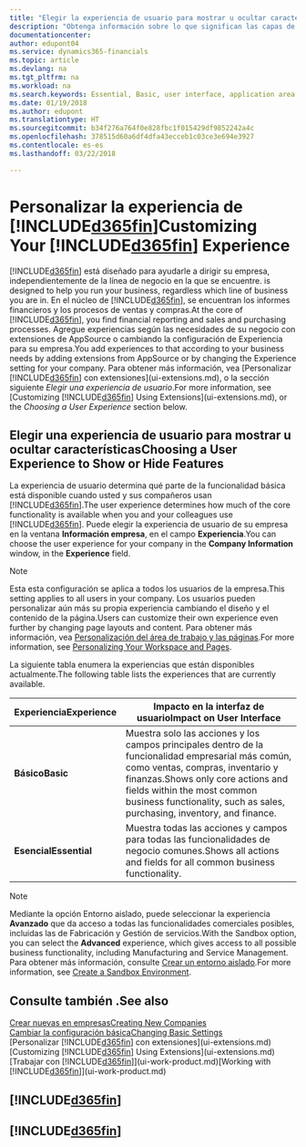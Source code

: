 ```yaml
---
title: "Elegir la experiencia de usuario para mostrar u ocultar características avanzadas | Documentos de Microsoft"
description: "Obtenga información sobre lo que significan las capas de experiencia de usuario Básico y Esencial para la interfaz de usuario, las áreas de aplicación y su empresa en Dynamics 365 Business edition."
documentationcenter: 
author: edupont04
ms.service: dynamics365-financials
ms.topic: article
ms.devlang: na
ms.tgt_pltfrm: na
ms.workload: na
ms.search.keywords: Essential, Basic, user interface, application area
ms.date: 01/19/2018
ms.author: edupont
ms.translationtype: HT
ms.sourcegitcommit: b34f276a764f0e828fbc1f015429df9852242a4c
ms.openlocfilehash: 378515d60a6df4dfa43ecceb1c03ce3e694e3927
ms.contentlocale: es-es
ms.lasthandoff: 03/22/2018

---
```

# <a name="customizing-your-included365finincludesd365finmdmd-experience"></a><span data-ttu-id="3a62a-103">Personalizar la experiencia de [!INCLUDE[d365fin](includes/d365fin_md.md)]</span><span class="sxs-lookup"><span data-stu-id="3a62a-103">Customizing Your [!INCLUDE[d365fin](includes/d365fin_md.md)] Experience</span></span>
[!INCLUDE[d365fin](includes/d365fin_md.md)]<span data-ttu-id="3a62a-104"> está diseñado para ayudarle a dirigir su empresa, independientemente de la línea de negocio en la que se encuentre.</span><span class="sxs-lookup"><span data-stu-id="3a62a-104"> is designed to help you run your business, regardless which line of business you are in.</span></span> <span data-ttu-id="3a62a-105">En el núcleo de [!INCLUDE[d365fin](includes/d365fin_md.md)], se encuentran los informes financieros y los procesos de ventas y compras.</span><span class="sxs-lookup"><span data-stu-id="3a62a-105">At the core of [!INCLUDE[d365fin](includes/d365fin_md.md)], you find financial reporting and sales and purchasing processes.</span></span> <span data-ttu-id="3a62a-106">Agregue experiencias según las necesidades de su negocio con extensiones de AppSource o cambiando la configuración de Experiencia para su empresa.</span><span class="sxs-lookup"><span data-stu-id="3a62a-106">You add experiences to that according to your business needs by adding extensions from AppSource or by changing the Experience setting for your company.</span></span> <span data-ttu-id="3a62a-107">Para obtener más información, vea [Personalizar [!INCLUDE[d365fin](includes/d365fin_md.md)] con extensiones](ui-extensions.md), o la sección siguiente *Elegir una experiencia de usuario*.</span><span class="sxs-lookup"><span data-stu-id="3a62a-107">For more information, see [Customizing [!INCLUDE[d365fin](includes/d365fin_md.md)] Using Extensions](ui-extensions.md), or the *Choosing a User Experience* section below.</span></span>

## <a name="choosing-a-user-experience-to-show-or-hide-features"></a><span data-ttu-id="3a62a-108">Elegir una experiencia de usuario para mostrar u ocultar características</span><span class="sxs-lookup"><span data-stu-id="3a62a-108">Choosing a User Experience to Show or Hide Features</span></span>
<span data-ttu-id="3a62a-109">La experiencia de usuario determina qué parte de la funcionalidad básica está disponible cuando usted y sus compañeros usan [!INCLUDE[d365fin](includes/d365fin_md.md)].</span><span class="sxs-lookup"><span data-stu-id="3a62a-109">The user experience determines how much of the core functionality is available when you and your colleagues use [!INCLUDE[d365fin](includes/d365fin_md.md)].</span></span> <span data-ttu-id="3a62a-110">Puede elegir la experiencia de usuario de su empresa en la ventana **Información empresa**, en el campo **Experiencia**.</span><span class="sxs-lookup"><span data-stu-id="3a62a-110">You can choose the user experience for your company in the **Company Information** window, in the **Experience** field.</span></span>

> [!NOTE]  
> <span data-ttu-id="3a62a-111">Esta esta configuración se aplica a todos los usuarios de la empresa.</span><span class="sxs-lookup"><span data-stu-id="3a62a-111">This setting applies to all users in your company.</span></span> <span data-ttu-id="3a62a-112">Los usuarios pueden personalizar aún más su propia experiencia cambiando el diseño y el contenido de la página.</span><span class="sxs-lookup"><span data-stu-id="3a62a-112">Users can customize their own experience even further by changing page layouts and content.</span></span> <span data-ttu-id="3a62a-113">Para obtener más información, vea [Personalización del área de trabajo y las páginas](ui-personalization-user.md).</span><span class="sxs-lookup"><span data-stu-id="3a62a-113">For more information, see [Personalizing Your Workspace and Pages](ui-personalization-user.md).</span></span>  

<span data-ttu-id="3a62a-114">La siguiente tabla enumera la experiencias que están disponibles actualmente.</span><span class="sxs-lookup"><span data-stu-id="3a62a-114">The following table lists the experiences that are currently available.</span></span>

| <span data-ttu-id="3a62a-115">Experiencia</span><span class="sxs-lookup"><span data-stu-id="3a62a-115">Experience</span></span> | <span data-ttu-id="3a62a-116">Impacto en la interfaz de usuario</span><span class="sxs-lookup"><span data-stu-id="3a62a-116">Impact on User Interface</span></span> |
| --- | --- |
| <span data-ttu-id="3a62a-117">**Básico**</span><span class="sxs-lookup"><span data-stu-id="3a62a-117">**Basic**</span></span> |<span data-ttu-id="3a62a-118">Muestra solo las acciones y los campos principales dentro de la funcionalidad empresarial más común, como ventas, compras, inventario y finanzas.</span><span class="sxs-lookup"><span data-stu-id="3a62a-118">Shows only core actions and fields within the most common business functionality, such as sales, purchasing, inventory, and finance.</span></span> |
| <span data-ttu-id="3a62a-119">**Esencial**</span><span class="sxs-lookup"><span data-stu-id="3a62a-119">**Essential**</span></span> |<span data-ttu-id="3a62a-120">Muestra todas las acciones y campos para todas las funcionalidades de negocio comunes.</span><span class="sxs-lookup"><span data-stu-id="3a62a-120">Shows all actions and fields for all common business functionality.</span></span>|

> [!NOTE]  
> <span data-ttu-id="3a62a-121">Mediante la opción Entorno aislado, puede seleccionar la experiencia **Avanzado** que da acceso a todas las funcionalidades comerciales posibles, incluidas las de Fabricación y Gestión de servicios.</span><span class="sxs-lookup"><span data-stu-id="3a62a-121">With the Sandbox option, you can select the **Advanced** experience, which gives access to all possible business functionality, including Manufacturing and Service Management.</span></span> <span data-ttu-id="3a62a-122">Para obtener más información, consulte [Crear un entorno aislado](across-how-create-sandbox-environment.md).</span><span class="sxs-lookup"><span data-stu-id="3a62a-122">For more information, see [Create a Sandbox Environment](across-how-create-sandbox-environment.md).</span></span>

## <a name="see-also"></a><span data-ttu-id="3a62a-123">Consulte también .</span><span class="sxs-lookup"><span data-stu-id="3a62a-123">See also</span></span>
[<span data-ttu-id="3a62a-124">Crear nuevas en empresas</span><span class="sxs-lookup"><span data-stu-id="3a62a-124">Creating New Companies</span></span>](about-new-company.md)  
[<span data-ttu-id="3a62a-125">Cambiar la configuración básica</span><span class="sxs-lookup"><span data-stu-id="3a62a-125">Changing Basic Settings</span></span>](ui-change-basic-settings.md)  
<span data-ttu-id="3a62a-126">[Personalizar [!INCLUDE[d365fin](includes/d365fin_md.md)] con extensiones](ui-extensions.md)</span><span class="sxs-lookup"><span data-stu-id="3a62a-126">[Customizing [!INCLUDE[d365fin](includes/d365fin_md.md)] Using Extensions](ui-extensions.md)</span></span>  
<span data-ttu-id="3a62a-127">[Trabajar con [!INCLUDE[d365fin](includes/d365fin_md.md)]](ui-work-product.md)</span><span class="sxs-lookup"><span data-stu-id="3a62a-127">[Working with [!INCLUDE[d365fin](includes/d365fin_md.md)]](ui-work-product.md)</span></span>

## [!INCLUDE[d365fin](includes/free_trial_md.md)]  
## [!INCLUDE[d365fin](includes/training_link_md.md)]

